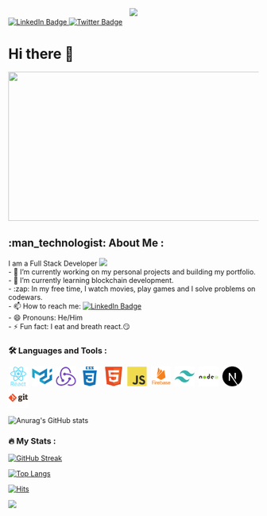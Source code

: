 <div id="header" align="center">
   <img src="https://media.giphy.com/media/i4MAH84pqe2m2aVojc/giphy.gif" width="100"/>
</div>

<div id="badges">
  <a href="https://www.linkedin.com/in/oluwayanfunmi-jeje-a023b2210">
    <img src="https://img.shields.io/badge/LinkedIn-blue?style=for-the-badge&logo=linkedin&logoColor=white" alt="LinkedIn Badge"/>
  </a>
  <a href="https://twitter.com/YanfunmiJ?t=NLCI9ZvdUXUs7ZGCDk35_g&s=09">
    <img src="https://img.shields.io/badge/Twitter-blue?style=for-the-badge&logo=twitter&logoColor=white" alt="Twitter Badge"/>
  </a>
</div>
<h1>
 Hi there 👋
</h1>
<div align="center">
  <img src="https://media.giphy.com/media/dWesBcTLavkZuG35MI/giphy.gif" width="600" height="300"/>
</div>
<h2>
 :man_technologist: About Me :
</h2>
I am a Full Stack Developer <img src="https://media.giphy.com/media/WUlplcMpOCEmTGBtBW/giphy.gif" width="10"><br/>
- 🔭 I’m currently working on my personal projects and building my portfolio. <br/>
- 🌱 I’m currently learning blockchain development. <br/>
- :zap: In my free time, I watch movies, play games and I solve problems on codewars.<br/>
- 📫 How to reach me: <a href="https://www.linkedin.com/in/oluwayanfunmi-jeje-a023b2210">
    <img src="https://img.shields.io/badge/-Yanfunmi-blue?style=flat&logo=linkedin&logoColor=white" alt="LinkedIn Badge"/>
  </a><br/>
- 😄 Pronouns: He/Him<br/>
- ⚡ Fun fact: I eat and breath react.😏<br/>

### :hammer_and_wrench: Languages and Tools :
<div>
  <img src="https://github.com/devicons/devicon/blob/master/icons/react/react-original-wordmark.svg" title="React" alt="React" width="40" height="40"/>&nbsp;
  <img src="https://github.com/devicons/devicon/blob/master/icons/materialui/materialui-original.svg" title="Material UI" alt="Material UI" width="40" height="40"/>&nbsp;
  <img src="https://github.com/devicons/devicon/blob/master/icons/redux/redux-original.svg" title="Redux" alt="Redux " width="40" height="40"/>&nbsp;
  <img src="https://github.com/devicons/devicon/blob/master/icons/css3/css3-plain-wordmark.svg"  title="CSS3" alt="CSS" width="40" height="40"/>&nbsp;
  <img src="https://github.com/devicons/devicon/blob/master/icons/html5/html5-original.svg" title="HTML5" alt="HTML" width="40" height="40"/>&nbsp;
  <img src="https://github.com/devicons/devicon/blob/master/icons/javascript/javascript-original.svg" title="JavaScript" alt="JavaScript" width="40" height="40"/>&nbsp;
  <img src="https://github.com/devicons/devicon/blob/master/icons/firebase/firebase-plain-wordmark.svg" title="Firebase" alt="Firebase" width="40" height="40"/>&nbsp;
  <img src="https://github.com/devicons/devicon/blob/master/icons/tailwindcss/tailwindcss-plain.svg" title="TailwindCss"  alt="TailwindCss" width="40" height="40"/>&nbsp;
  <img src="https://github.com/devicons/devicon/blob/master/icons/nodejs/nodejs-original-wordmark.svg" title="NodeJS" alt="NodeJS" width="40" height="40"/>&nbsp;
  <img src="https://raw.githubusercontent.com/devicons/devicon/1119b9f84c0290e0f0b38982099a2bd027a48bf1/icons/nextjs/nextjs-original.svg" title="NEXT.js" alt="next" width="40" height="40"/>&nbsp;
  <img src="https://github.com/devicons/devicon/blob/master/icons/git/git-original-wordmark.svg" title="Git" **alt="Git" width="40" height="40"/>
</div>

![Anurag's GitHub stats](https://github-readme-stats.vercel.app/api?username=Dubjay18&show_icons=true&theme=merko)
### :fire: My Stats :
[![GitHub Streak](http://github-readme-streak-stats.herokuapp.com?user=Dubjay18&theme=dark&background=000000)](https://git.io/streak-stats)

[![Top Langs](https://github-readme-stats.vercel.app/api/top-langs/?username=Dubjay18&layout=compact&theme=vision-friendly-dark)](https://github.com/anuraghazra/github-readme-stats)

[![Hits](https://hits.seeyoufarm.com/api/count/incr/badge.svg?url=https%3A%2F%2Fgithub.com%2Fgjbae1212%2Fhit-counter&count_bg=%230EA1A2&title_bg=%23555555&icon=&icon_color=%23E7E7E7&title=hits&edge_flat=false)](https://hits.seeyoufarm.com)

![](https://komarev.com/ghpvc/?username=Dubjay18&color=blue)
